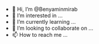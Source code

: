 - 👋 Hi, I’m @Benyaminmirab
- 👀 I’m interested in ...
- 🌱 I’m currently learning ...
- 💞️ I’m looking to collaborate on ...
- 📫 How to reach me ...

<!---
Benyaminmirab/Benyaminmirab is a ✨ special ✨ repository because its `README.md` (this file) appears on your GitHub profile.
You can click the Preview link to take a look at your changes.
--->

